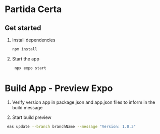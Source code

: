 # Partida Certa

## Get started

1. Install dependencies

   ```bash
   npm install
   ```

2. Start the app

   ```bash
    npx expo start
   ```

# Build App - Preview Expo

1.  Verify version app in package.json and app.json files to inform in the build message

2.  Start build preview

```bash
 eas update --branch branchName --message "Version: 1.0.3"
```
